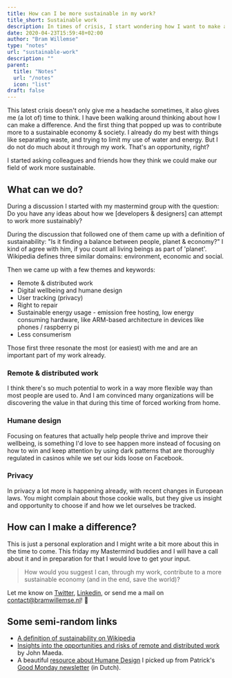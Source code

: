 ```yaml
---
title: How can I be more sustainable in my work?
title_short: Sustainable work
description: In times of crisis, I start wondering how I want to make a difference through my work.
date: 2020-04-23T15:59:48+02:00
author: "Bram Willemse"
type: "notes"
url: "sustainable-work"
description: ""
parent:
  title: "Notes"
  url: "/notes"
  icon: "list"
draft: false
---
```


This latest crisis doesn't only give me a headache sometimes, it also gives me (a lot of) time to think. I have been walking around thinking about how I can make a difference. And the first thing that popped up was to contribute more to a sustainable economy & society. I already do my best with things like separating waste, and trying to limit my use of water and energy. But I do not do much about it through my work. That's an opportunity, right?

I started asking colleagues and friends how they think we could make our field of work more sustainable.

## What can we do?
During a discussion I started with my mastermind group with the question: Do you have any ideas about how we [developers & designers] can attempt to work more sustainably?

During the discussion that followed one of them came up with a definition of sustainability: "Is it finding a balance between people, planet & economy?"
I kind of agree with him, if you count all living beings as part of 'planet'. Wikipedia defines three similar domains: environment, economic and social.

Then we came up with a few themes and keywords:

- Remote & distributed work
- Digital wellbeing and humane design
- User tracking (privacy)
- Right to repair
- Sustainable energy usage - emission free hosting, low energy consuming hardware, like ARM-based architecture in devices like phones / raspberry pi
- Less consumerism

Those first three resonate the most (or easiest) with me and are an important part of my work already.

### Remote & distributed work
I think there's so much potential to work in a way more flexible way than most people are used to. And I am convinced many organizations will be discovering the value in that during this time of forced working from home.

### Humane design
Focusing on features that actually help people thrive and improve their wellbeing, is something I'd love to see happen more instead of focusing on how to win and keep attention by using dark patterns that are thoroughly regulated in casinos while we set our kids loose on Facebook.

### Privacy
In privacy a lot more is happening already, with recent changes in European laws. You might complain about those cookie walls, but they give us insight and opportunity to choose if and how we let ourselves be tracked.

## How can I make a difference?
This is just a personal exploration and I might write a bit more about this in the time to come. This friday my Mastermind buddies and I will have a call about it and in preparation for that I would love to get your input.

> How would you suggest I can, through my work, contribute to a more sustainable economy (and in the end, save the world)?

Let me know on [Twitter](https://twitter.com/bramwillemse), [Linkedin](https://linkedin.com/in/bramwillemse), or send me a mail on [contact@bramwillemse.nl](mailto:contact@bramwillemse.nl)! 💚

## Some semi-random links

- [A definition of sustainability on Wikipedia](https://en.wikipedia.org/wiki/Sustainability)
- [Insights into the opportunities and risks of remote and distributed work](https://www.youtube.com/watch?v=tIzBLpMAcFU) by John Maeda.
- A beautiful [resource about Humane Design](https://humanebydesign.com/) I picked up from Patrick's [Good Monday newsletter](https://www.patrickloonstra.nl/goodmonday/) (in Dutch).
